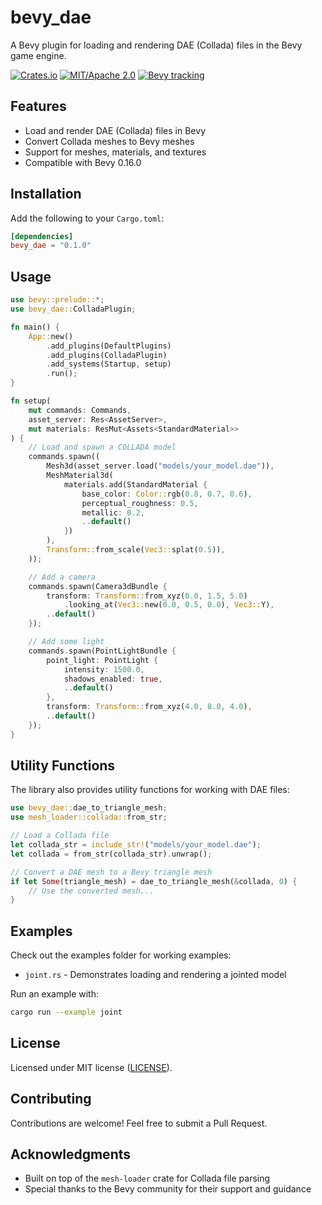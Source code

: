 # bevy_dae

A Bevy plugin for loading and rendering DAE (Collada) files in the Bevy game engine.

[![Crates.io](https://img.shields.io/crates/v/bevy_dae)](https://crates.io/crates/bevy_dae)
[![MIT/Apache 2.0](https://img.shields.io/badge/license-MIT-blue.svg)](LICENSE)
[![Bevy tracking](https://img.shields.io/badge/Bevy%20tracking-released%20version-lightblue)](https://github.com/bevyengine/bevy/blob/main/docs/plugins_guidelines.md#main-branch-tracking)

## Features

- Load and render DAE (Collada) files in Bevy
- Convert Collada meshes to Bevy meshes
- Support for meshes, materials, and textures
- Compatible with Bevy 0.16.0

## Installation

Add the following to your `Cargo.toml`:

```toml
[dependencies]
bevy_dae = "0.1.0"
```

## Usage

```rust
use bevy::prelude::*;
use bevy_dae::ColladaPlugin;

fn main() {
    App::new()
        .add_plugins(DefaultPlugins)
        .add_plugins(ColladaPlugin)
        .add_systems(Startup, setup)
        .run();
}

fn setup(
    mut commands: Commands,
    asset_server: Res<AssetServer>,
    mut materials: ResMut<Assets<StandardMaterial>>
) {
    // Load and spawn a COLLADA model
    commands.spawn((
        Mesh3d(asset_server.load("models/your_model.dae")),
        MeshMaterial3d(
            materials.add(StandardMaterial {
                base_color: Color::rgb(0.8, 0.7, 0.6),
                perceptual_roughness: 0.5,
                metallic: 0.2,
                ..default()
            })
        ),
        Transform::from_scale(Vec3::splat(0.5)),
    ));

    // Add a camera
    commands.spawn(Camera3dBundle {
        transform: Transform::from_xyz(0.0, 1.5, 5.0)
            .looking_at(Vec3::new(0.0, 0.5, 0.0), Vec3::Y),
        ..default()
    });

    // Add some light
    commands.spawn(PointLightBundle {
        point_light: PointLight {
            intensity: 1500.0,
            shadows_enabled: true,
            ..default()
        },
        transform: Transform::from_xyz(4.0, 8.0, 4.0),
        ..default()
    });
}
```

## Utility Functions

The library also provides utility functions for working with DAE files:

```rust
use bevy_dae::dae_to_triangle_mesh;
use mesh_loader::collada::from_str;

// Load a Collada file
let collada_str = include_str!("models/your_model.dae");
let collada = from_str(collada_str).unwrap();

// Convert a DAE mesh to a Bevy triangle mesh
if let Some(triangle_mesh) = dae_to_triangle_mesh(&collada, 0) {
    // Use the converted mesh...
}
```

## Examples

Check out the examples folder for working examples:

- `joint.rs` - Demonstrates loading and rendering a jointed model

Run an example with:

```bash
cargo run --example joint
```

## License

Licensed under MIT license ([LICENSE](LICENSE)).

## Contributing

Contributions are welcome! Feel free to submit a Pull Request.

## Acknowledgments

- Built on top of the `mesh-loader` crate for Collada file parsing
- Special thanks to the Bevy community for their support and guidance
